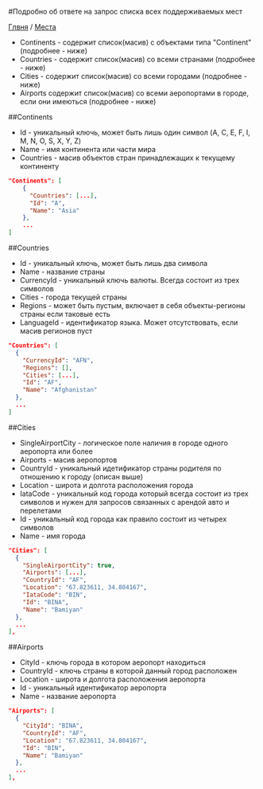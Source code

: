 #Подробно об ответе на запрос списка всех поддерживаемых мест

[Глвня](https://github.com/tolyaganzin/skyscanner-RU) / [Места](https://github.com/tolyaganzin/skyscanner-RU/blob/master/places/places.md)

* Continents	- содержит список(масив) с объектами типа "Continent" (подробнее - ниже)
* Countries	- содержит список(масив) со всеми странами (подробнее - ниже)
* Cities - содержит список(масив) со всеми городами (подробнее - ниже)
* Airports содержит список(масив) со всеми аеропортами в городе, если они имеються (подробнее - ниже)


##Continents

* Id - уникальный ключь, может быть лишь один символ (A, C, E, F, I, M, N, O, S, X, Y, Z)
* Name - имя континента или части мира
* Countries - масив объектов стран принадлежащих к текущему континенту

```json
"Continents": [
    {
      "Countries": [...],
      "Id": "A",
      "Name": "Asia"
    },
    ...
]
```


##Countries

* Id - уникальный ключь, может быть лишь два символа
* Name - название страны
* CurrencyId - уникальный ключь валюты. Всегда состоит из трех символов
* Cities - города текущей страны
* Regions - может быть пустым, включает в себя объекты-регионы страны если таковые есть
* LanguageId - идентификатор языка. Может отсутствовать, если масив регионов пуст

```json
"Countries": [
  {
    "CurrencyId": "AFN",
    "Regions": [],
    "Cities": [...],
    "Id": "AF",
    "Name": "Afghanistan"    
  },
  ...
]
```

##Cities

* SingleAirportCity - логическое поле наличия в городе одного аеропорта или более
* Airports - масив аеропортов
* CountryId - уникальный идетификатор страны родителя по отношению к городу (описан выше)
* Location - широта и долгота расположения города
* IataCode - уникальный код города который всегда состоит из трех символов и нужен для запросов связанных с арендой авто и перелетами
* Id - уникальный код города как правило состоит из четырех символов
* Name - имя города

```json
"Cities": [
  {
    "SingleAirportCity": true,
    "Airports": [...],
    "CountryId": "AF",
    "Location": "67.823611, 34.804167",
    "IataCode": "BIN",
    "Id": "BINA",
    "Name": "Bamiyan"
  },
  ...
],
```

##Airports

* CityId - ключь города в котором аеропорт находиться
* CountryId - ключь страны в которой данный город расположен
* Location - широта и долгота расположения аеропорта
* Id - уникальный идентификатор аеропорта
* Name - название аеропорта

```json
"Airports": [
  {
    "CityId": "BINA",
    "CountryId": "AF",
    "Location": "67.823611, 34.804167",
    "Id": "BIN",
    "Name": "Bamiyan"
  },
  ...
],
```
